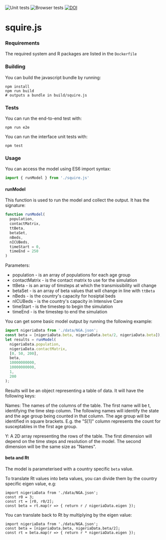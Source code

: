 ![Unit tests](https://github.com/mrc-ide/squire_js/workflows/test/badge.svg?branch=master)
![Browser tests](https://github.com/mrc-ide/squire_js/workflows/e2e/badge.svg?branch=master)
[![DOI](https://zenodo.org/badge/255333455.svg)](https://zenodo.org/badge/latestdoi/255333455)

# squire.js

### Requirements

The required system and R packages are listed in the `Dockerfile`

### Building

You can build the javascript bundle by running:

```
npm install
npm run build
# outputs a bundle in build/squire.js
```

### Tests

You can run the end-to-end test with:

```
npm run e2e
```

You can run the interface unit tests with:

```
npm test
```

### Usage

You can access the model using ES6 import syntax:

```js
import { runModel } from './squire.js'
```

#### runModel

This function is used to run the model and collect the output. It has the
signature:

```js
function runModel(
  population,
  contactMatrix,
  ttBeta,
  betaSet,
  nBeds,
  nICUBeds,
  timeStart = 0,
  timeEnd = 250
)
```

Parameters:

 * population - is an array of populations for each age group
 * contactMatrix - is the contact matrix to use for the simulation
 * ttBeta - is an array of timsteps at which the transmissibility will change
 * betaSet - is an array of beta values that will change in line with `ttBeta`
 * nBeds - is the country's capacity for hosiptal beds
 * nICUBeds - is the country's capacity in Intensive Care
 * timeStart - is the timestep to begin the simulation
 * timeEnd - is the timestep to end the simulation

You can get some basic model output by running the following example:

```js
import nigeriaData from './data/NGA.json';
const beta = [nigeriaData.beta, nigeriaData.beta/2, nigeriaData.beta]);
let results = runModel(
  nigeriaData.population,
  nigeriaData.contactMatrix,
  [0, 50, 200],
  beta,
  10000000000,
  10000000000,
  1,
  200
);
```

Results will be an object representing a table of data. It will have the following keys:

Names: The names of the columns of the table. The first name will be t, identifying the time step column. The following names will identify the state and the age group being counted in that column. The age group will be identified in square brackets. E.g. the "S[1]" column represents the count for susceptables in the first age group.

Y: A 2D array representing the rows of the table. The first dimension will depend on the time steps and resolution of the model. The second dimension will be the same size as "Names".

#### beta and Rt

The model is parameterised with a country specific `beta` value.

To translate Rt values into beta values, you can divide them by the country
specific eigen value, e.g:

```
import nigeriaData from './data/NGA.json';
const r0 = 3;
const rt = [r0, r0/2];
const beta = rt.map(r => { return r / nigeriaData.eigen });
```

You can translate back to Rt by multiplying by the eigen value:

```
import nigeriaData from './data/NGA.json';
const beta = [nigeriaData.beta, nigeriaData.beta/2];
const rt = beta.map(r => { return r * nigeriaData.eigen });
```

